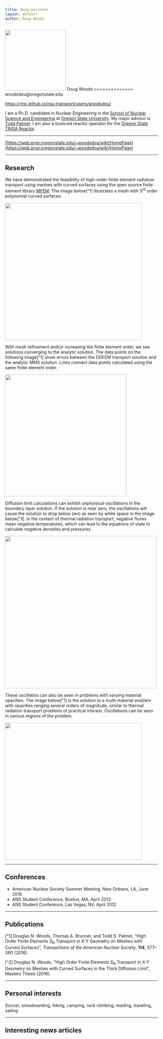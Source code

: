 ```yaml
---
title: Doug-personal
layout: default
author: Doug Woods
---
```

<img src="https://github.com/rtrp/osu-transport/blob/woods-edits/users/woodsdou/images/11541011_10154096689326002_8621302457130562662_n.jpg" width="200">
Doug Woods
==============
woodsdou@oregonstate.edu

https://rtrp.github.io/osu-transport/users/woodsdou/

I am a Ph.D. candidate in Nuclear Engineering in the [School of Nuclear Science and Engineering](https://ne.oregonstate.edu) at [Oregon State University](https://oregonstate.edu). My major advisor is [Todd Palmer](https://rtrp.github.io/osu-transport/palmerts/). I am also a licenced reactor operator for the [Oregon State TRIGA Reactor](http://radiationcenter.oregonstate.edu/oregon-state-triga-reactor-0).

***

[https://web.engr.oregonstate.edu/~woodsdou/wiki/HomePage](https://web.engr.oregonstate.edu/~woodsdou/wiki/HomePage)

***

## Research

We have demonstrated the feasibility of high-order finite element radiation transport using meshes with curved surfaces using the open source finite element library [MFEM](https://mfem.org). The image below[^1] illustrates a mesh with 3<sup>rd</sup> order polynomial curved surfaces.

<img src="https://github.com/rtrp/osu-transport/blob/woods-edits/users/woodsdou/images/AdamsDiff2DwMeshBlue.png" width="450">

With mesh refinement and/or increasing the finite element order, we see solutions converging to the analytic solution. The data points on the following image[^1] show errors between the DGFEM transport solution and the analytic MMS solution. Lines connect data points calculated using the same finite element order.

<img src="https://github.com/rtrp/osu-transport/blob/woods-edits/users/woodsdou/images/plotConvergenceRates_15.png" width="400">

Diffusion limit calculations can exhibit unphyisical oscillations in the boundary layer solution. If the solution is near zero, the oscillations will cause the solution to drop below zero as seen by white space in the image below[^1]. In the context of thermal radiation transport, negative fluxes mean negative temperatures, which can lead to the equations of state to calculate negative densities and pressures.

<img src="https://github.com/rtrp/osu-transport/blob/woods-edits/users/woodsdou/images/TP1Log.png" width="500">

These oscillatios can also be seen in problems with varying material opacities. The image below[^1] is the solution to a multi-material problem with opacities ranging several orders of magnitude, similar to thermal radiation transport problems of practical interest. Oscillations can be seen in various regions of the problem.

<img src="https://github.com/rtrp/osu-transport/blob/woods-edits/users/woodsdou/images/TP3.png" width="450">

***

## Conferences
* American Nuclear Society Summer Meeting, New Orleans, LA, June 2016
* ANS Student Conference, Boston, MA, April 2013
* ANS Student Conference, Las Vegas, NV, April 2012

***

## Publications
[^1] Douglas N. Woods, Thomas A. Brunner, and Todd S. Palmer, "High Order Finite Elements *S<sub>N</sub>* Transport in X-Y Geometry on Meshes with Curved Surfaces", *Transactions of the American Nuclear Society*, **114**, 377–380 (2016).

[^2] Douglas N. Woods, "High Order Finite Elements *S<sub>N</sub>* Transport in X-Y Geometry on Meshes with Curved Surfaces in the Thick Diffusion Limit", Masters Thesis (2016).

***

## Personal interests
Soccer, snowboarding, hiking, camping, rock climbing, reading, traveling, sailing

***

## Interesting news articles
